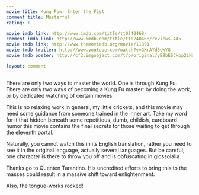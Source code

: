 ```yaml
---
movie title: Kung Pow: Enter the Fist
comment title: Masterful
rating: 1

movie imdb link: http://www.imdb.com/title/tt0240468/
comment imdb link: http://www.imdb.com/title/tt0240468/reviews-445
movie tmdb link: http://www.themoviedb.org/movie/11891
movie tmdb trailer: http://www.youtube.com/watch?v=GXrAYdSeWY8
movie tmdb poster: http://cf2.imgobject.com/t/p/original/yB9bESCHpp2iHUGuTC2Rc74Wdff.jpg

layout: comment
---
```


There are only two ways to master the world. One is through Kung Fu. There are only two ways of becoming a Kung Fu master: by doing the work, or by dedicated watching of certain movies.

This is no relaxing work in general, my little crickets, and this movie may need some guidance from someone trained in the inner art. Take my word for it that hidden beneath some repetitious, dumb, childish, cardboard humor this movie contains the final secrets for those waiting to get through the eleventh portal.

Naturally, you cannot watch this in its English translation, rather you need to see it in the original language, actually several languages. But be careful; one character is there to throw you off and is obfuscating in glossolalia.

Thanks go to Quenten Tarantino. His uncredited efforts to bring this to the masses could result in a massive shift toward enlightenment.

Also, the tongue-works rocked!